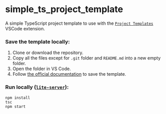 # simple_ts_project_template

A simple TypeScript project template to use with the [`Project Templates`](https://github.com/cantonios/vscode-project-templates) VSCode extension.

### Save the template locally:
1. Clone or download the repository.
2. Copy all the files except for `.git` folder and `README.md` into a new empty folder.
3. Open the folder in VS Code.
4. Follow [the official documentation](https://github.com/cantonios/vscode-project-templates?tab=readme-ov-file#saving-a-project-as-a-template) to save the template.

### Run locally ([`lite-server`](https://www.npmjs.com/package/lite-server)):

```
npm install
tsc
npm start
```
